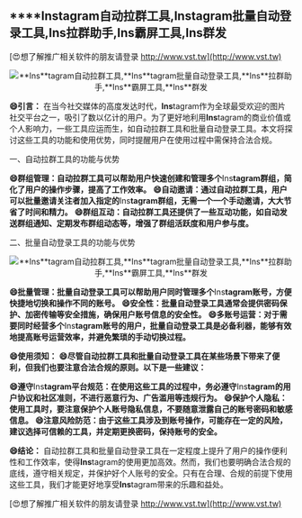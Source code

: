 ## ****Ins**tagram自动拉群工具,**Ins**tagram批量自动登录工具,**Ins**拉群助手,**Ins**霸屏工具,**Ins**群发**

[😍想了解推广相关软件的朋友请登录 http://www.vst.tw](http://www.vst.tw)

 <center><img src="https://vst.tw/MP4/tuiguang/png/1.png" alt="**Ins**tagram自动拉群工具,**Ins**tagram批量自动登录工具,**Ins**拉群助手,**Ins**霸屏工具,**Ins**群发"></center>

**😄引言：**
在当今社交媒体的高度发达时代，**Ins**tagram作为全球最受欢迎的图片社交平台之一，吸引了数以亿计的用户。为了更好地利用**Ins**tagram的商业价值或个人影响力，一些工具应运而生，如自动拉群工具和批量自动登录工具。本文将探讨这些工具的功能和使用优势，同时提醒用户在使用过程中需保持合法合规。

一、自动拉群工具的功能与优势

**😄群组管理：自动拉群工具可以帮助用户快速创建和管理多个**Ins**tagram群组，简化了用户的操作步骤，提高了工作效率。**
**😄自动邀请：通过自动拉群工具，用户可以批量邀请关注者加入指定的**Ins**tagram群组，无需一个一个手动邀请，大大节省了时间和精力。**
**😄群组互动：自动拉群工具还提供了一些互动功能，如自动发送群组通知、定期发布群组动态等，增强了群组活跃度和用户参与度。**

二、批量自动登录工具的功能与优势

 <center><img src="https://vst.tw/MP4/tuiguang/png/2.png" alt="**Ins**tagram自动拉群工具,**Ins**tagram批量自动登录工具,**Ins**拉群助手,**Ins**霸屏工具,**Ins**群发"></center>

**😄批量管理：批量自动登录工具可以帮助用户同时管理多个**Ins**tagram账号，方便快捷地切换和操作不同的账号。**
**😄安全性：批量自动登录工具通常会提供密码保护、加密传输等安全措施，确保用户账号信息的安全性。**
**😄多账号运营：对于需要同时经营多个**Ins**tagram账号的用户，批量自动登录工具是必备利器，能够有效地提高账号运营效率，并避免繁琐的手动切换过程。**

**😄使用须知：**
**😄尽管自动拉群工具和批量自动登录工具在某些场景下带来了便利，但我们也要注意合法合规的原则。以下是一些建议：**

**😄遵守**Ins**tagram平台规范：在使用这些工具的过程中，务必遵守**Ins**tagram的用户协议和社区准则，不进行恶意行为、广告滥用等违规行为。**
**😄保护个人隐私：使用工具时，要注意保护个人账号隐私信息，不要随意泄露自己的账号密码和敏感信息。**
**😄注意风险防范：由于这些工具涉及到账号操作，可能存在一定的风险，建议选择可信赖的工具，并定期更换密码，保持账号的安全。**

**😄结论：**
自动拉群工具和批量自动登录工具在一定程度上提升了用户的操作便利性和工作效率，使得**Ins**tagram的使用更加高效。然而，我们也要明确合法合规的底线，遵守相关规定，并保护好个人账号的安全。只有在合理、合规的前提下使用这些工具，我们才能更好地享受**Ins**tagram带来的乐趣和益处。

[😍想了解推广相关软件的朋友请登录 http://www.vst.tw](http://www.vst.tw)



